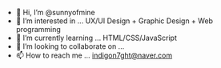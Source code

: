 - 👋 Hi, I’m @sunnyofmine
- 👀 I’m interested in ... UX/UI Design + Graphic Design + Web programming
- 🌱 I’m currently learning ... HTML/CSS/JavaScript
- 💞️ I’m looking to collaborate on ...
- 📫 How to reach me ... indigon7ght@naver.com

<!---
sunnyofmine/sunnyofmine is a ✨ special ✨ repository because its `README.md` (this file) appears on your GitHub profile.
You can click the Preview link to take a look at your changes.
--->
